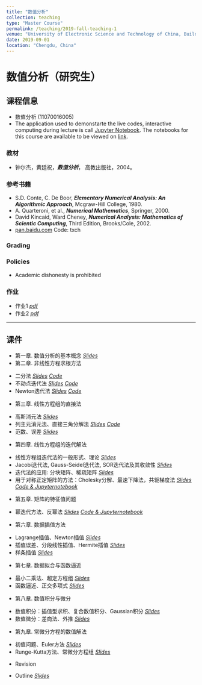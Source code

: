```yaml
---
title: "数值分析"
collection: teaching
type: "Master Course"
permalink: /teaching/2019-fall-teaching-1
venue: "University of Electronic Science and Technology of China, Building"
date: 2019-09-01
location: "Chengdu, China"
---
```


 
# 数值分析（研究生）

## 课程信息
* 数值分析 (11070016005)
* The application used to demonstarte the live codes, interactive computing during lecture is call [Jupyter Notebook](http://jupyter.org/index.html).  The notebooks for this course are available to be viewed on [link](http://nbviewer.jupyter.org/github/xiaozhouli/Jupyter/blob/master/Numerical_Analysis/).  

### 教材
* 钟尔杰，黄廷祝，_**数值分析**_， 高教出版社，2004。

### 参考书籍
* S.D. Conte, C. De Boor, _**Elementary Numerical Analysis: An Algorithmic Approach**_, Mcgraw-Hill College, 1980.* A. Quarteroni, et al., _**Numerical Mathematics**_, Springer, 2000. * David Kincaid, Ward Cheney, _**Numerical Analysis: Mathematics of Scientic Computing**_, Third Edition, Brooks/Cole, 2002. 
* [pan.baidu.com](https://pan.baidu.com/s/1xY18KHx7QBTb6BKmEkSJnw) Code: txch

### Grading

### Policies
* Academic dishonesty is prohibited

### 作业
- 作业1 [_pdf_](http://xiaozhouli.com/resources/NA_cn/assignment1.pdf)
- 作业2 [_pdf_](http://xiaozhouli.com/resources/NA_cn/assignment2.pdf)

***
## 课件
* 第一章. 数值分析的基本概念 [_Slides_](http://xiaozhouli.com/resources/NA_cn/Chapter1_intro.pdf)
* 第二章. 非线性方程求根方法 
- 二分法 [_Slides_](http://xiaozhouli.com/resources/NA_cn/Chapter2_1_Bisect.pdf) [_Code_](http://xiaozhouli.com/resources/NA/Code/bisection.py)
- 不动点迭代法 [_Slides_](http://xiaozhouli.com/resources/NA_cn/Chapter2_2_Fixed_dark.pdf) [_Code_](http://xiaozhouli.com/resources/NA/Code/fixed.py)
- Newton迭代法 [_Slides_](http://xiaozhouli.com/resources/NA_cn/Chapter2_3_Newton_dark.pdf) [_Code_](http://xiaozhouli.com/resources/NA/Code/newton.py)
* 第三章. 线性方程组的直接法
- 高斯消元法 [_Slides_](http://xiaozhouli.com/resources/NA_cn/Chapter3_1_Gaussian.pdf)
- 列主元消元法、直接三角分解法 [_Slides_](http://xiaozhouli.com/resources/NA_cn/Chapter3_2_Gaussian2.pdf) [_Code_](http://xiaozhouli.com/resources/NA/Code/lu.f90)
- 范数、误差 [_Slides_](http://xiaozhouli.com/resources/NA_cn/Chapter3_3_Error.pdf)
* 第四章. 线性方程组的迭代解法 
- 线性方程组迭代法的一般形式、理论 [_Slides_](http://xiaozhouli.com/resources/NA_cn/Chapter4_1_General.pdf)
- Jacobi迭代法, Gauss-Seidel迭代法, SOR迭代法及其收敛性 [_Slides_](http://xiaozhouli.com/resources/NA_cn/Chapter4_2_Jacobi_GS_SOR.pdf) 
- 迭代法的应用: 分块矩阵、稀疏矩阵 [_Slides_](http://xiaozhouli.com/resources/NA_cn/Chapter4_3_Application.pdf)
- 用于对称正定矩阵的方法：Cholesky分解、最速下降法，共轭梯度法 [_Slides_](http://xiaozhouli.com/resources/NA_cn/Chapter4_4_SPD.pdf)
[_Code & Jupyternotebook_](http://nbviewer.jupyter.org/github/xiaozhouli/Jupyter/blob/master/Numerical_Analysis/LinearSys_IterMethod.ipynb)
* 第五章. 矩阵的特征值问题  
- 幂迭代方法、反幂法 [_Slides_](http://xiaozhouli.com/resources/NA_cn/Chapter5_1_Eigen.pdf)
[_Code & Jupyternotebook_](http://nbviewer.jupyter.org/github/xiaozhouli/Jupyter/blob/master/Numerical_Analysis/EigenvalueProblem.ipynb)
* 第六章. 数据插值方法
- Lagrange插值、Newton插值 [_Slides_](http://xiaozhouli.com/resources/NA_cn/Chapter6_1_Lagrange.pdf)
- 插值误差、分段线性插值、Hermite插值 [_Slides_](http://xiaozhouli.com/resources/NA_cn/Chapter6_2_Error.pdf)
- 样条插值 [_Slides_](http://xiaozhouli.com/resources/NA_cn/Chapter6_3_Spline.pdf)
* 第七章. 数据拟合与函数逼近
- 最小二乘法、超定方程组 [_Slides_](http://xiaozhouli.com/resources/NA_cn/Chapter7_1_Least.pdf)
- 函数逼近、正交多项式 [_Slides_](http://xiaozhouli.com/resources/NA_cn/Chapter7_2_Approximation.pdf)
* 第八章. 数值积分与微分
- 数值积分：插值型求积、复合数值积分、Gaussian积分 [_Slides_](http://xiaozhouli.com/resources/NA_cn/Chapter8_1_Quadrature.pdf)
- 数值微分：差商法、外推 [_Slides_](http://xiaozhouli.com/resources/NA_cn/Chapter8_2_Differentiation.pdf)
* 第九章. 常微分方程的数值解法
- 初值问题、Euler方法 [_Slides_](http://xiaozhouli.com/resources/NA_cn/Chapter9_1_Euler.pdf)
- Runge-Kutta方法、常微分方程组 [_Slides_](http://xiaozhouli.com/resources/NA_cn/Chapter9_2_RungeKutta.pdf)
* Revision
- Outline [_Slides_](http://xiaozhouli.com/resources/NA/数值分析复习.pdf)
